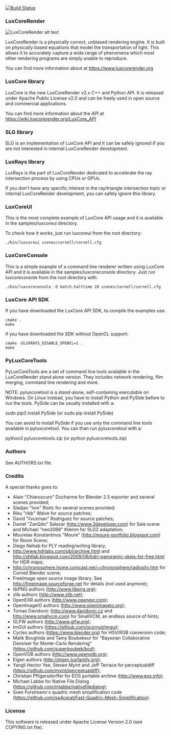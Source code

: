 [![Build Status](https://dev.azure.com/LuxCoreRender/LuxCoreRender/_apis/build/status/LuxCoreRender.LuxCore)](https://dev.azure.com/LuxCoreRender/LuxCoreRender/_build/latest?definitionId=1)

### LuxCoreRender

![LuxCoreRender alt text](https://luxcorerender.org/wp-content/uploads/2017/12/wallpaper_lux_05_rend1b.jpg)

LuxCoreRender is a physically correct, unbiased rendering engine. It is built on
physically based equations that model the transportation of light. This allows
it to accurately capture a wide range of phenomena which most other rendering
programs are simply unable to reproduce.

You can find more information about at https://www.luxcorerender.org

### LuxCore library

LuxCore is the new LuxCoreRender v2.x C++ and Python API. It is released under Apache Public
License v2.0 and can be freely used in open source and commercial applications.

You can find more information about the API at https://wiki.luxcorerender.org/LuxCore_API

### SLG library

SLG is an implementation of LuxCore API and it can be safely ignored if you are
not interested in internal LuxCoreRender development.

### LuxRays library

LuxRays is the part of LuxCoreRender dedicated to accelerate the ray intersection
process by using CPUs or GPUs.

If you don't have any specific interest in the ray/triangle intersection topic
or internal LuxCoreRender development, you can safely ignore this library.

### LuxCoreUI

This is the most complete example of LuxCore API usage and it is available in
the samples/luxcoreui directory.

To check how it works, just run luxcoreui from the root directory:

`./bin/luxcoreui scenes/cornell/cornell.cfg`

### LuxCoreConsole

This is a simple example of a command line renderer written using LuxCore API and it is
available in the samples/luxcoreconsole directory.
Just run luxcoreconsole from the root directory with:

`./bin/luxcoreconsole -D batch.halttime 10 scenes/cornell/cornell.cfg`

### LuxCore API SDK

If you have downloaded the LuxCore API SDK, to compile the examples use:

```
cmake .
make
```

if you have downloaded the SDK without OpenCL support:

```
cmake -DLUXRAYS_DISABLE_OPENCL=1 .
make
```

### PyLuxCoreTools

PyLuxCoreTools are a set of command line tools available in the LuxCoreRender stand
alone version. They includes network rendering, film merging, command line rendering
and more.

NOTE: pyluxcoretool is a stand-alone, self-containing executable on Windows. On
Linux instead, you have to install Python and PySide before to run the tools. PySide
can be usually installed with a:

sudo pip3 install PySide
(or sudo pip install PySide)

You can avoid to install PySide if you use only the command line tools available in
pyluxcoretool. You can than run pyluxcoretool with a:

python3 pyluxcoretools.zip
(or python pyluxcoretools.zip)

### Authors

See AUTHORS.txt file.

### Credits

A special thanks goes to:

- Alain "Chiaroscuro" Ducharme for Blender 2.5 exporter and several scenes provided;
- Sladjan "lom" Ristic for several scenes provided;
- Riku "rikb" Walve for source patches;
- David "livuxman" Rodriguez for source patches;
- Daniel "ZanQdo" Salazar (http://www.3developer.com) for Sala scene and Michael "neo2068" Klemm for SLG2 adaptation;
- Mourelas Konstantinos "Moure" (http://moure-portfolio.blogspot.com) for Room Scene;
- Diego Nehab for PLY reading/writing library;
- http://www.hdrlabs.com/sibl/archive.html and http://shtlab.blogspot.com/2009/08/hdri-panoramic-skies-for-free.html for HDR maps;
- http://chronosphere.home.comcast.net/~chronosphere/radiosity.htm for Cornell Blender scene;
- FreeImage open source image library. See http://freeimage.sourceforge.net for details (not used anymore);
- libPNG authors (http://www.libpng.org);
- zlib authors (http://www.zlib.net);
- OpenEXR authors (http://www.openexr.com);
- OpenImageIO authors (http://www.openimageio.org);
- Tomas Davidovic (http://www.davidovic.cz and http://www.smallvcm.com) for SmallVCM, an endless source of hints;
- GLFW authors (http://www.glfw.org);
- ImGUI authors (https://github.com/ocornut/imgui);
- Cycles authors (https://www.blender.org) for HSV/RGB conversion code;
- Malik Boughida and Tamy Boubekeur for "Bayesian Collaborative Denoiser for Monte-Carlo Rendering" (https://github.com/superboubek/bcd);
- OpenVDB authors (http://www.openvdb.org);
- Eigen authors (http://eigen.tuxfamily.org);
- Yangli Hector Yee, Steven Myint and Jeff Terrace for perceptualdiff (https://github.com/myint/perceptualdiff);
- Christian Pfligersdorffer for EOS portable archive (http://www.eos.info);
- Michael Labbe for Native File Dialog (https://github.com/mlabbe/nativefiledialog);
- Sven Forstmann's quadric mesh simplification code (https://github.com/sp4cerat/Fast-Quadric-Mesh-Simplification).

### License

This software is released under Apache License Version 2.0 (see COPYING.txt file).
